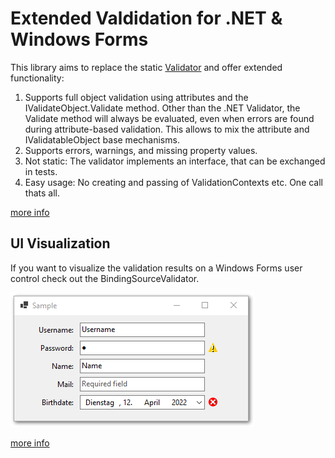 # Extended Valdidation for .NET & Windows Forms

This library aims to replace the static [Validator](https://docs.microsoft.com/en-us/dotnet/api/system.componentmodel.dataannotations.validator) and offer extended functionality:

1. Supports full object validation using attributes and the IValidateObject.Validate method. Other than the .NET Validator, the Validate method will always be evaluated, even when errors are found  during attribute-based validation. This allows to mix the attribute and IValidatableObject base mechanisms.
2. Supports errors, warnings, and missing property values.  
3. Not static: The validator implements an interface, that can be exchanged in tests. 
4. Easy usage: No creating and passing of ValidationContexts etc. One call thats all.

[more info](docs/validator)

## UI Visualization

If you want to visualize the validation results on a Windows Forms user control check out the BindingSourceValidator.

![sample](docs/sample.png)

[more info](docs/bindingsourcevalidator)
